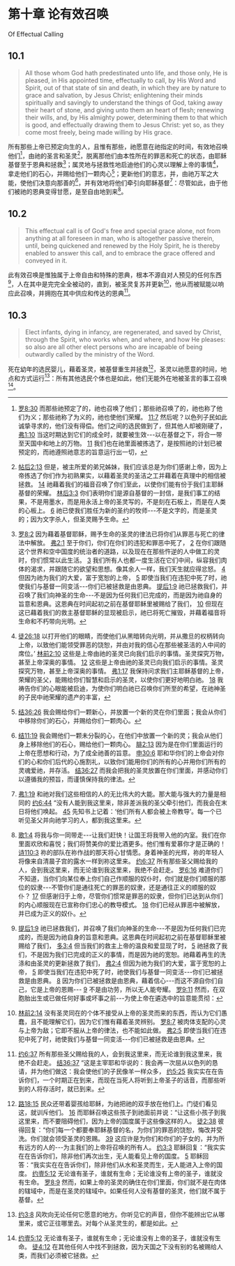 # 第十章 论有效召唤

Of Effectual Calling

## 10.1

> All those whom God hath predestinated unto life, and those only, He is pleased, in His appointed time, effectually to call, by His Word and Spirit, out of that state of sin and death, in which they are by nature to grace and salvation, by Jesus Christ; enlightening their minds spiritually and savingly to understand the things of God, taking away their heart of stone, and giving unto them an heart of flesh; renewing their wills, and, by His almighty power, determining them to that which is good, and effectually drawing them to Jesus Christ: yet so, as they come most freely, being made willing by His grace.

所有那些上帝已预定向生的人，且惟有那些，祂愿意在祂指定的时间，有效地召唤他们[^10-1]，由祂的圣言和圣灵[^10-2]，脱离那他们由本性所在的罪恶和死亡的状态，由耶稣基督至于恩典和拯救[^10-3]；属灵地与拯救性地启迪他们的心灵以理解上帝的事情[^10-4]，拿走他们的石心，并赐给他们一颗肉心[^10-5]；更新他们的意志，并，由祂万军之大能，使他们决意向那善的[^10-6]，并有效地将他们牵引向耶稣基督[^10-7]：尽管如此，由于他们被祂的恩典变得甘愿，是至自由地到来[^10-8]。

[^10-1]: [罗8:30](https://biblehub.com/romans/8-30.htm) 而那些祂预定了的，祂也召唤了他们；那些祂召唤了的，祂也称了他们为义；那些祂称了为义的，祂也使他们荣耀。 [11:7](https://biblehub.com/romans/11-7.htm) 然后呢？以色列子民如此诚挚寻求的，他们没有得偿。他们之间的选民做到了，但其他人却被刚硬了， [弗1:10](https://biblehub.com/ephesians/1-10.htm) 当这时期达到它们的成全时，就要被生效---以在基督之下，将合一带至天国中和地上的万物。 [11](https://biblehub.com/ephesians/1-11.htm) 我们也在祂里面被拣选了，是按照祂的计划已被预定的，而祂遵照祂意志的旨意运行出一切，

[^10-2]: [帖后2:13](https://biblehub.com/2_thessalonians/2-13.htm) 但是，被主所爱的弟兄姊妹，我们应该总是为你们感谢上帝，因为上帝拣选了你们作为初熟果实，以藉着圣灵的圣洁之工并藉着在真理中的相信被拯救。 [14](https://biblehub.com/2_thessalonians/2-14.htm) 祂藉着我们的福音召唤了你们至此，以使你们能有份于我们主耶稣基督的荣耀。 [林后3:3](https://biblehub.com/2_corinthians/3-3.htm) 你们表明你们是源自基督的一封信，是我们事工的结果，不是用墨水，而是用永活上帝的圣灵写的，不是刻在石板上，而是在人类的心板上。 [6](https://biblehub.com/2_corinthians/3-6.htm) 祂已使我们胜任为新的圣约的牧师---不是文字的，而是圣灵的；因为文字杀人，但圣灵赐予生命。

[^10-3]: [罗8:2](https://biblehub.com/romans/8-2.htm) 因为藉着基督耶稣，赐予生命的圣灵的律法已将你们从罪恶与死亡的律法中解放。 [弗2:1](https://biblehub.com/ephesians/2-1.htm) 至于你们，你们在你们的违犯和罪恶中死了， [2](https://biblehub.com/ephesians/2-2.htm) 在你们跟随这个世界和空中国度的统治者的道路，以及现在在那些忤逆的人中做工的灵时，你们惯常以此生活。 [3](https://biblehub.com/ephesians/2-3.htm) 我们所有人也都一度生活在它们中间，纵容我们肉体的渴求，并跟随它的欲望和思想。像其余人一样，我们天生就应得忿怒。 [4](https://biblehub.com/ephesians/2-4.htm) 但因为祂为我们的大爱，富于宽恕的上帝， [5](https://biblehub.com/ephesians/2-5.htm) 即使当我们在违犯中死了时，祂使我们与基督一同变活---你们已被拯救是由恩典。 [提后1:9](https://biblehub.com/2_timothy/1-9.htm) 祂已拯救我们，并召唤了我们向神圣的生命---不是因为任何我们已完成的，而是因为祂自身的旨意和恩典。这恩典在时间起初之前在基督耶稣里被赐给了我们， [10](https://biblehub.com/2_timothy/1-10.htm) 但现在这已藉着我们的救主基督耶稣的显现被启示，祂已将死亡摧毁，并藉着福音将生命和不朽带向光明。

[^10-4]: [徒26:18](https://biblehub.com/acts/26-18.htm) 以打开他们的眼睛，而使他们从黑暗转向光明，并从撒旦的权柄转向上帝，以致他们能领受罪恶的饶恕，并由对我的信心在那些被圣洁的人中间的席位。’ [林前2:10](https://biblehub.com/1_corinthians/2-10.htm) 这些是上帝由祂的圣灵已向我们启示的事情。圣灵探究万物，甚至上帝深奥的事情。 [12](https://biblehub.com/1_corinthians/2-10.htm) 这些是上帝由祂的圣灵已向我们启示的事情。圣灵探究万物，甚至上帝深奥的事情。 [弗1:17](https://biblehub.com/ephesians/1-17.htm) 我保持问求我们主耶稣基督的上帝，荣耀的圣父，能赐给你们智慧和启示的圣灵，以使你们更好地明白祂。 [18](https://biblehub.com/ephesians/1-18.htm) 我祷告你们的心眼能被启迪，为使你们明白祂已召唤你们所至的希望，在祂神圣的子民中祂荣耀的遗产的丰富，

[^10-5]: [结36:26](https://biblehub.com/ezekiel/36-26.htm) 我会赐给你们一颗新心，并放置一个新的灵在你们里面；我会从你们中移除你们的石心，并赐给你们一颗肉心。

[^10-6]: [结11:19](https://biblehub.com/ezekiel/11-19.htm) 我会赐他们一颗未分裂的心，在他们中放置一个新的灵；我会从他们身上移除他们的石心，赐给他们一颗肉心。 [腓2:13](https://biblehub.com/philippians/2-13.htm) 因为是在你们里面运行的上帝在愿想和行动，为了成全祂善的旨意。 [申30:6](https://biblehub.com/deuteronomy/30-6.htm) 耶和华你们的上帝会对你们的心和你们后代的心施割礼，以致你们能用你们的所有的心并用你们所有的灵魂爱祂，并存活。 [结36:27](https://biblehub.com/ezekiel/36-27.htm) 而我会把我的圣灵放置在你们里面，并感动你们以遵循我的预旨，而谨慎保持我的律法。

[^10-7]: [弗1:19](https://biblehub.com/ephesians/1-19.htm) 和祂对我们这些相信的人的无比伟大的大能。那大能与强大的力量是相同的 [约6:44](https://biblehub.com/john/6-44.htm) “没有人能到我这里来，除非差派我的圣父牵引他们，而我会在末日将他们唤起。 [45](https://biblehub.com/john/6-45.htm) 先知书上记着：‘他们所有人都会被上帝教导’。每一个已听见圣父并向祂学习的人，都到我这里来。

[^10-8]: [歌1:4](https://biblehub.com/songs/1-4.htm) 将我与你一同带走---让我们赶快！让国王将我带入他的内室。我们在你里面欢欣和喜悦；我们将赞美你的爱比酒更多。他们惟有爱慕你才是正确的！ [诗110:3](https://biblehub.com/psalms/110-3.htm) 祢的部队在祢作战的那天将心甘情愿。身着神圣的光辉，祢的年轻人将像来自清晨子宫的露水一样到祢这里来。 [约6:37](https://biblehub.com/john/6-37.htm) 所有那些圣父赐给我的人，会到我这里来，而无论谁到我这里来，我绝不会赶走。 [罗6:16](https://biblehub.com/romans/6-16.htm) 难道你们不知道，当你们向某位奉上你们自己作顺服的奴仆时，你们就是你们顺服的那位的奴隶---不管你们是通往死亡的罪恶的奴隶，还是通往正义的顺服的奴仆？ [17](https://biblehub.com/romans/6-17.htm) 但感谢归于上帝，尽管你们惯常是罪恶的奴隶，但你们已达到从你们的内心顺服现在已宣称你们忠心的教导模式。 [18](https://biblehub.com/romans/6-18.htm) 你们已经从罪恶中被解放，并已成为正义的奴仆。

## 10.2

> This effectual call is of God's free and special grace alone, not from anything at all foreseen in man, who is altogether passive therein, until, being quickened and renewed by the Holy Spirit, he is thereby enabled to answer this call, and to embrace the grace offered and conveyed in it.

此有效召唤是惟独属于上帝自由和特殊的恩典，根本不源自对人预见的任何东西[^10-9]，人在其中是完完全全被动的，直到，被圣灵复苏并更新[^10-10]，他从而被赋能以响应此召唤，并拥抱在其中供应和传达的恩典[^10-11]。

[^10-9]: [提后1:9](https://biblehub.com/2_timothy/1-9.htm) 祂已拯救我们，并召唤了我们向神圣的生命---不是因为任何我们已完成的，而是因为祂自身的旨意和恩典。这恩典在时间起初之前在基督耶稣里被赐给了我们， [多3:4](https://biblehub.com/titus/3-4.htm) 但当我们的救主上帝的温良和爱显现了时， [5](https://biblehub.com/titus/3-5.htm) 祂拯救了我们，不是因为我们已完成的正义的事情，而是因为祂的宽恕。祂藉着再生的洗涤和由圣灵的更新拯救了我们， [弗2:4](https://biblehub.com/ephesians/2-4.htm) 但因为祂为我们的大爱，富于宽恕的上帝， [5](https://biblehub.com/ephesians/2-5.htm) 即使当我们在违犯中死了时，祂使我们与基督一同变活---你们已被拯救是由恩典。 [8](https://biblehub.com/ephesians/2-8.htm) 因为你们已被拯救是由恩典，藉着信心---而这不源自你们自己，它是上帝的恩赐--- [9](https://biblehub.com/ephesians/2-9.htm) 不是由功劳，所以无人能夸耀。 [罗9:11](https://biblehub.com/romans/9-11.htm) 然而，在双胞胎出生或已做任何好事或坏事之前---为使上帝在遴选中的旨意能贯彻：

[^10-10]: [林前2:14](https://biblehub.com/1_corinthians/2-14.htm) 没有圣灵同在的个体不接受从上帝的圣灵而来的东西，而认为它们愚蠢，且不能理解它们，因为它们惟有藉着圣灵辨别。 [罗8:7](https://biblehub.com/romans/8-7.htm) 被肉体支配的心灵与上帝为敌；它即不服从上帝的律法，也不能如此做。 [弗2:5](https://biblehub.com/romans/8-7.htm) 即使当我们在违犯中死了时，祂使我们与基督一同变活---你们已被拯救是由恩典。

[^10-11]: [约6:37](https://biblehub.com/john/6-37.htm) 所有那些圣父赐给我的人，会到我这里来，而无论谁到我这里来，我绝不会赶走。 [结36:37](https://biblehub.com/ezekiel/36-37.htm) “这是主宰耶和华说的：我会再一次屈从以色列的恳请，并为他们做这：我会使他们的子民像羊一样众多， [约5:25](https://biblehub.com/john/5-25.htm) 我实实在在告诉你们，一个时期正在到来，而现在当死人将听到上帝圣子的话音，而那些听到的人将存活时，就已到来。

## 10.3

> Elect infants, dying in infancy, are regenerated, and saved by Christ, through the Spirit, who works when, and where, and how He pleases: so also are all other elect persons who are incapable of being outwardly called by the ministry of the Word.

死在幼年的选民婴儿，藉着圣灵，被基督重生并拯救[^10-12]，圣灵以祂愿意的时间，地点和方式运行[^10-13]：所有其他选民个体也是如此，他们无能外在地被圣言的事工召唤[^10-14]。

[^10-12]: [路18:15](https://biblehub.com/luke/18-15.htm) 民众还带着婴孩给耶稣，为祂把祂的双手放在他们上。门徒们看见这，就训斥他们。 [16](https://biblehub.com/luke/18-16.htm) 而耶稣召唤这些孩子到祂面前并说：“让这些小孩子到我这里来，而不要阻碍他们，因为上帝的国度属于这些像这样的人。 [徒2:38](https://biblehub.com/acts/2-38.htm) 彼得回复：“你们每一个都要奉耶稣基督的名，为你们的罪恶的饶恕，悔改并受洗。你们就会领受圣灵的恩赐。 [39](https://biblehub.com/acts/2-39.htm) 这应许是为你们和你们的子女的，并为所有远方的人的---为主我们的上帝将召唤的所有人。 [约3:3](https://biblehub.com/john/3-3.htm) 耶稣回复：“我实实在在告诉你们，除非他们再次出生，无人能看见上帝的国度。 [5](https://biblehub.com/john/3-5.htm) 耶稣回答：“我实实在在告诉你们，除非他们从水和圣灵而生，无人能进入上帝的国度。 [约壹5:12](https://biblehub.com/1_john/5-12.htm) 无论谁有圣子，谁就有生命；无论谁没有上帝的圣子，谁就没有生命。 [罗8:9](https://biblehub.com/romans/8-9.htm) 然而，如果上帝的圣灵的确住在你们里面，你们就不是在肉体的辖域中，而是在圣灵的辖域中。如果任何人没有基督的圣灵，他们就不属于基督。

[^10-13]: [约3:8](https://biblehub.com/john/3-8.htm) 风吹向无论任何它愿意的地方。你听见它的声音，但你不能辨出它从哪里来，或它正往哪里去。对每个从圣灵生的，都是如此。

[^10-14]: [约壹5:12](https://biblehub.com/1_john/5-12.htm) 无论谁有圣子，谁就有生命；无论谁没有上帝的圣子，谁就没有生命。 [徒4:12](https://biblehub.com/acts/4-12.htm) 在其他任何人中找不到拯救，因为天国之下没有别的名被赐给人类，而我们必须被它拯救。